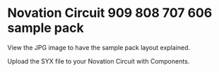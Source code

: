 # Novation Circuit 909 808 707 606 sample pack

View the JPG image to have the sample pack layout explained.

Upload the SYX file to your Novation Circuit with Components.
